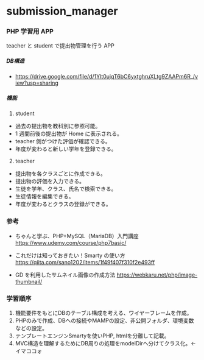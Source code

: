 # submission_manager

### PHP 学習用 APP

teacher と student で提出物管理を行う APP

##### DB構造
- https://drive.google.com/file/d/1Ylt0ujqT6bC6yxtghruXLtg9ZAAPm6R_/view?usp=sharing


##### 機能
1. student

- 過去の提出物を教科別に参照可能。
- 1 週間前後の提出物が Home に表示される。
- teacher 側がつけた評価が確認できる。
- 年度が変わると新しい学年を登録できる。

2. teacher

- 提出物を各クラスごとに作成できる。
- 提出物の評価を入力できる。
- 生徒を学年、クラス、氏名で検索できる。
- 生徒情報を編集できる。
- 年度が変わるとクラスの登録ができる。

### 参考
- ちゃんと学ぶ、PHP+MySQL（MariaDB）入門講座
  https://www.udemy.com/course/php7basic/

- これだけは知っておきたい！Smarty の使い方
  https://qiita.com/sano1202/items/1f49f407f310f2e493ff

- GD を利用したサムネイル画像の作成方法
  https://webkaru.net/php/image-thumbnail/

### 学習順序
1. 機能要件をもとにDBのテーブル構成を考える、ワイヤーフレームを作成。
2. PHPのみで作成、DBへの接続やMAMPの設定、非公開フォルダ、環境変数などの設定。
3. テンプレートエンジンSmartyを使いPHP, htmlを分離して記載。
4. MVC構造を理解するためにDB周りの処理をmodelDirへ分けてクラス化。<-イマココォ